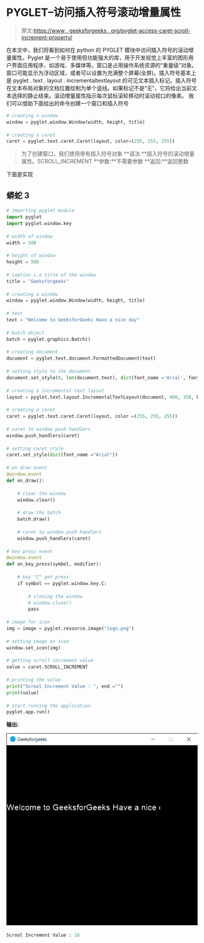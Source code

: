 # PYGLET–访问插入符号滚动增量属性

> 原文:[https://www . geeksforgeeks . org/pyglet-access-caret-scroll-increment-property/](https://www.geeksforgeeks.org/pyglet-accessing-caret-scroll-increment-property/)

在本文中，我们将看到如何在 python 的 PYGLET 模块中访问插入符号的滚动增量属性。Pyglet 是一个易于使用但功能强大的库，用于开发视觉上丰富的图形用户界面应用程序，如游戏、多媒体等。窗口是占用操作系统资源的“重量级”对象。窗口可能显示为浮动区域，或者可以设置为充满整个屏幕(全屏)。插入符号基本上是 pyglet . text . layout . incrementaltextlayout 的可见文本插入标记。插入符号在文本布局对象的文档位置绘制为单个竖线。如果标记不是“无”，它将给出当前文本选择的静止结束。滚动增量属性指示每次鼠标滚轮移动时滚动视口的像素。
我们可以借助下面给出的命令创建一个窗口和插入符号

```py
# creating a window
window = pyglet.window.Window(width, height, title)

# creating a caret
caret = pyglet.text.caret.Caret(layout, color=(255, 255, 255))
```

> 为了创建窗口，我们使用带有插入符号对象
> **语法:**插入符号的滚动增量属性。SCROLL_INCREMENT
> **参数:**不需要参数
> **返回:**返回整数

下面是实现

## 蟒蛇 3

```py
# importing pyglet module
import pyglet
import pyglet.window.key

# width of window
width = 500

# height of window
height = 500

# caption i.e title of the window
title = "Geeksforgeeks"

# creating a window
window = pyglet.window.Window(width, height, title)

# text
text = "Welcome to GeeksforGeeks Have a nice day"

# batch object
batch = pyglet.graphics.Batch()

# creating document
document = pyglet.text.document.FormattedDocument(text)

# setting style to the document
document.set_style(0, len(document.text), dict(font_name ='Arial', font_size = 16, color =(255, 255, 255, 255)))

# creating a incremental text layout
layout = pyglet.text.layout.IncrementalTextLayout(document, 400, 350, batch = batch)

# creating a caret
caret = pyglet.text.caret.Caret(layout, color =(255, 255, 255))

# caret to window push handlers
window.push_handlers(caret)

# setting caret style
caret.set_style(dict(font_name ="Arial"))

# on draw event
@window.event
def on_draw():

    # clear the window
    window.clear()

    # draw the batch
    batch.draw()

    # caret to window push handlers
    window.push_handlers(caret)

# key press event   
@window.event
def on_key_press(symbol, modifier):

    # key "C" get press
    if symbol == pyglet.window.key.C:

        # closing the window
        # window.close()
        pass

# image for icon
img = image = pyglet.resource.image("logo.png")

# setting image as icon
window.set_icon(img)

# getting scroll increment value
value = caret.SCROLL_INCREMENT

# printing the value
print("Scrool Increment Value : ", end ="")
print(value)

# start running the application
pyglet.app.run()
```

**输出:**

![](img/58e6a55b61765147aac612aaa3d632e6.png)

```py
Scrool Increment Value : 16
```